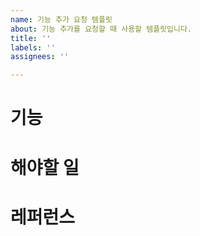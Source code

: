 ```yaml
---
name: 기능 추가 요청 템플릿
about: 기능 추가를 요청할 때 사용할 템플릿입니다.
title: ''
labels: ''
assignees: ''

---
```


# 기능
# 해야할 일
# 레퍼런스
